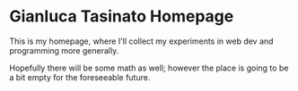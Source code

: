 # Gianluca Tasinato Homepage

This is my homepage, where I'll collect my experiments in web dev and programming more generally.

Hopefully there will be some math as well; however the place is going to be a bit empty for the foreseeable future.
